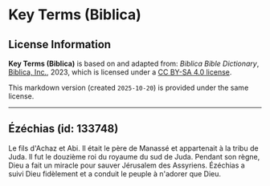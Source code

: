 # Key Terms (Biblica)

## License Information

**Key Terms (Biblica)** is based on and adapted from: _Biblica Bible Dictionary_, [Biblica, Inc.](https://www.biblica.com/), 2023, which is licensed under a [CC BY-SA 4.0 license](https://creativecommons.org/licenses/by-sa/4.0/legalcode.en).

This markdown version (created `2025-10-20`) is provided under the same license.



--------------------------------

## Ézéchias (id: 133748)

Le fils d'Achaz et Abi. Il était le père de Manassé et appartenait à la tribu de Juda. Il fut le douzième roi du royaume du sud de Juda. Pendant son règne, Dieu a fait un miracle pour sauver Jérusalem des Assyriens. Ézéchias a suivi Dieu fidèlement et a conduit le peuple à n'adorer que Dieu.


